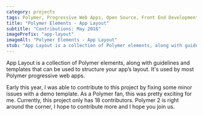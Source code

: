```yaml
---
category: projects
tags: Polymer, Progressive Web Apps, Open Source, Front End Development 
title: "Polymer Elements - App Layout"
subtitle: "Contributions: May 2016"
imagePrefix: "app-layout"
imageAlt: "Polymer Elements - App Layout"
stub: "App Layout is a collection of Polymer elements, along with guidelines and templates that can be used to structure your app’s layout. It's used by most Polymer progressive web apps."
---
```


App Layout is a collection of Polymer elements, along with guidelines and templates that can be used to structure your app’s layout. It's used by most Polymer progressive web apps.

Early this year, I was able to contribute to this project by fixing some minor issues with a demo template. As a Polymer fan, this was pretty exciting for me. Currently, this project only has 18 contributors. Polymer 2 is right around the corner, I hope to contribute more and I hope you join us.